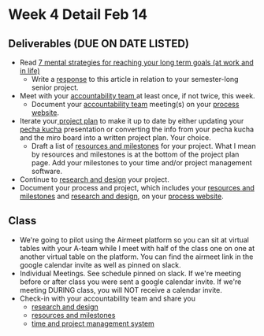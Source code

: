 # Week 4 Detail Feb 14

## Deliverables (DUE ON DATE LISTED)

* Read [7 mental strategies for reaching your long term goals (at work and in life)](https://blog.rescuetime.com/mental-strategies-long-term-goals/)
  * Write a [response](../assignments/responses.md) to this article in relation to your semester-long senior project.
* Meet with your [accountability team ](../assignments/accountability\_partner.md)at least once, if not twice, this week.&#x20;
  * Document your [accountability team](../assignments/accountability\_partner.md) meeting(s) on your [process website](../website.md).
* Iterate your[ project plan](../project\_plan/) to make it up to date by either updating your [pecha kucha](../critiques-demos-presentations-and-exhibition/pecha\_kucha.md) presentation or converting the info from your pecha kucha and the miro board into a written project plan. Your choice.
  * Draft a list of [resources and milestones](../project\_plan/) for your project. What I mean by resources and milestones is at the bottom of the project plan page. Add your milestones to your time and/or project management software.
* Continue to [research and design](../project\_plan/) your project.
* Document your process and project, which includes your [resources and milestones](../project\_plan/) and [research and design](../project\_plan/), on your [process website](../website.md).

## Class

* We're going to pilot using the Airmeet platform so you can sit at virtual tables with your A-team while I meet with half of the class one on one at another virtual table on the platform. You can find the airmeet link in the google calendar invite as well as pinned on slack.
* Individual Meetings. See schedule pinned on slack. If we're meeting before or after class you were sent a google calendar invite. If we're meeting DURING class, you will NOT receive a calendar invite.
* Check-in with your accountability team and share you
  * [research and design](../project\_plan/)
  * [resources and milestones](../project\_plan/)
  * [time and project management system](../resources/creativity-resources.md)
